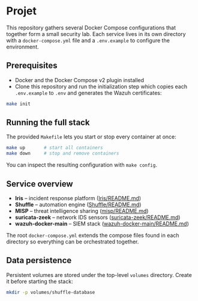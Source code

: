 # Projet

This repository gathers several Docker Compose configurations that together form a small security lab. Each service lives in its own directory with a `docker-compose.yml` file and a `.env.example` to configure the environment.

## Prerequisites

- Docker and the Docker Compose v2 plugin installed
- Clone this repository and run the initialization step which copies each `.env.example` to `.env` and generates the Wazuh certificates:

```bash
make init
```

## Running the full stack

The provided `Makefile` lets you start or stop every container at once:

```bash
make up       # start all containers
make down     # stop and remove containers
```

You can inspect the resulting configuration with `make config`.

## Service overview

- **Iris** – incident response platform ([Iris/README.md](Iris/README.md))
- **Shuffle** – automation engine ([Shuffle/README.md](Shuffle/README.md))
- **MISP** – threat intelligence sharing ([misp/README.md](misp/README.md))
- **suricata-zeek** – network IDS sensors ([suricata-zeek/README.md](suricata-zeek/README.md))
- **wazuh-docker-main** – SIEM stack ([wazuh-docker-main/README.md](wazuh-docker-main/README.md))

The root `docker-compose.yml` extends the compose files found in each directory so everything can be orchestrated together.

## Data persistence

Persistent volumes are stored under the top-level `volumes` directory. Create it before starting the stack:

```bash
mkdir -p volumes/shuffle-database
```

